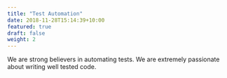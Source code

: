 ```yaml
---
title: "Test Automation"
date: 2018-11-28T15:14:39+10:00
featured: true
draft: false
weight: 2
---
```


We are strong believers in automating tests. We are extremely passionate about writing well tested
code.